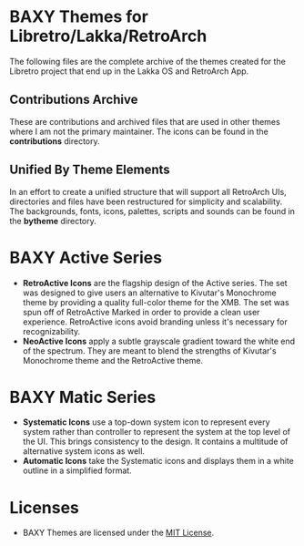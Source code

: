 # BAXY Themes for Libretro/Lakka/RetroArch
The following files are the complete archive of the themes created for the Libretro project that end up in the Lakka OS and RetroArch App. 
## Contributions Archive
These are contributions and archived files that are used in other themes where I am not the primary maintainer. The icons can be found in the **contributions** directory.
## Unified By Theme Elements
In an effort to  create a unified structure that will support all RetroArch UIs, directories and files have been restructured for simplicity and scalability.  The backgrounds, fonts, icons, palettes, scripts and sounds can be found in the **bytheme** directory.
# BAXY Active Series
* **RetroActive Icons** are the flagship design of the Active series. The set was designed to give users an alternative to Kivutar's Monochrome theme by providing a quality full-color theme for the XMB. The set was spun off of RetroActive Marked in order to provide a clean user experience. RetroActive icons avoid branding unless it's necessary for recognizability.
* **NeoActive Icons** apply a subtle grayscale gradient toward the white end of the spectrum. They are meant to blend the strengths of Kivutar's Monochrome theme and the RetroActive theme. 
# BAXY Matic Series
* **Systematic Icons** use a top-down system icon to represent every system rather than controller to represent the system at the top level of the UI. This brings consistency to the design. It contains a multitude of alternative system icons as well.
* **Automatic Icons** take the Systematic icons and displays them in a white outline in a simplified format.
# Licenses
* BAXY Themes are licensed under the <a href="https://opensource.org/licenses/MIT">MIT License</a>. 
